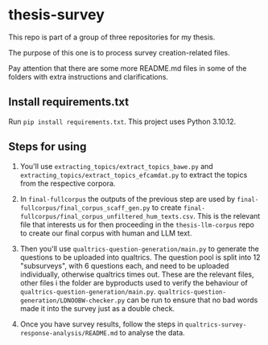 # thesis-survey

This repo is part of a group of three repositories for my thesis.

The purpose of this one is to process survey creation-related files.

Pay attention that there are some more README.md files in some of the folders with extra instructions and clarifications.

## Install requirements.txt

Run `pip install requirements.txt`. This project uses Python 3.10.12.

## Steps for using

1. You'll use `extracting_topics/extract_topics_bawe.py` and `extracting_topics/extract_topics_efcamdat.py` to extract the topics from the respective corpora.

2. In `final-fullcorpus` the outputs of the previous step are used by `final-fullcorpus/final_corpus_scaff_gen.py` to create `final-fullcorpus/final_corpus_unfiltered_hum_texts.csv`. This is the relevant file that interests us for then proceeding in the `thesis-llm-corpus` repo to create our final corpus with human and LLM text.

3. Then you'll use `qualtrics-question-generation/main.py` to generate the questions to be uploaded into qualtrics. The question pool is split into 12 "subsurveys", with 6 questions each, and need to be uploaded individually, otherwise qualtrics times out. These are the relevant files, other files i the folder are byproducts used to verify the behaviour of `qualtrics-question-generation/main.py`. `qualtrics-question-generation/LDNOOBW-checker.py` can be run to ensure that no bad words made it into the survey just as a double check.

4. Once you have survey results, follow the steps in `qualtrics-survey-response-analysis/README.md` to analyse the data.